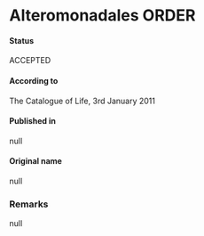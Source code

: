 # Alteromonadales ORDER

#### Status
ACCEPTED

#### According to
The Catalogue of Life, 3rd January 2011

#### Published in
null

#### Original name
null

### Remarks
null